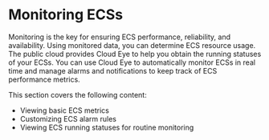 # Monitoring ECSs<a name="EN-US_TOPIC_0027371529"></a>

Monitoring is the key for ensuring ECS performance, reliability, and availability. Using monitored data, you can determine ECS resource usage. The public cloud provides Cloud Eye to help you obtain the running statuses of your ECSs. You can use Cloud Eye to automatically monitor ECSs in real time and manage alarms and notifications to keep track of ECS performance metrics.

This section covers the following content:

-   Viewing basic ECS metrics
-   Customizing ECS alarm rules
-   Viewing ECS running statuses for routine monitoring

